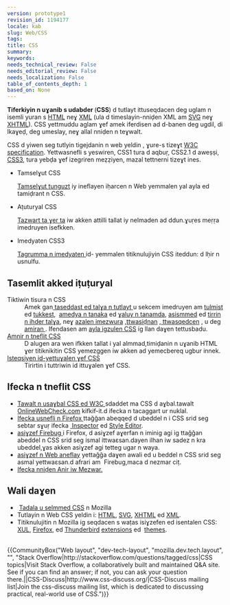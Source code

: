 ```yaml
---
version: prototype1
revision_id: 1194177
locale: kab
slug: Web/CSS
tags: 
title: CSS
summary: 
keywords: 
needs_technical_review: False
needs_editorial_review: False
needs_localization: False
table_of_contents_depth: 1
based_on: None
---
```

<p><span class="seoSummary"><strong>Tiferkiyin n uɣanib s udabder </strong>(<strong>CSS</strong>) d tutlayt ittuseqdacen deg uglam n isemli yuran s <a href="/en-US/docs/HTML" title="HyperText Markup Language">HTML</a></span> neɣ <a href="/en-US/docs/XML">XML</a> (ula d timeslayin-nniḍen XML am <a href="/en-US/docs/SVG">SVG</a> neɣ <a href="/en-US/docs/XHTML">XHTML</a>). CSS yettmuddu aglam ɣef amek iferdisen ad d-banen deg ugdil, di lkaɣeḍ, deg umeslay, neɣ allal nniḍen n teɣwalt.</p>

<p>CSS d yiwen seg tutlyin tigejdanin n web yeldin , ɣure-s tizeɣt <a class="external" href="http://w3.org/Style/CSS/#specs">W3C specification</a>. Yettwasnefli s yeswiren, CSS1 tura d aqbuṛ, CSS2.1 d aweṣṣi, <a href="/en-US/docs/CSS/CSS3" title="CSS3">CSS3</a>, tura yebḍa ɣef izegriren meẓẓiyen, mazal tettnerni tizeɣt ines.</p>

<section id="sect1">
<ul class="card-grid">
 <li><span>Tamselɣut CSS</span>

  <p><a charset="https://developer.mozilla.org/en-US/docs/Web/CSS/Reference" href="https://developer.mozilla.org/en-US/docs/Web/CSS/Reference">Tamselɣut tunguzt</a> iy ineflayen iḥarcen n Web yemmalen yal ayla ed tamiḍrant n CSS.</p>
 </li>
 <li><span>Aṭuturyal CSS</span>
  <p><a charset="https://developer.mozilla.org/en-US/docs/Learn/CSS/Introduction_to_CSS" href="https://developer.mozilla.org/en-US/docs/Learn/CSS/Introduction_to_CSS">Tazwart ta ɣer ta</a> iw akken attilli tallat iy nelmaden ad ddun.ɣuṛes meṛṛa imedruyen isefkken.</p>
 </li>
 <li><span>Imedyaten CSS3</span>
  <p><a href="/en-US/demos/tag/tech:css3">Tagrumma n imedyaten </a>id- yemmalen titiknulujiyin CSS iteddun: d lḥir n usnulfu.</p>
 </li>
</ul>

<div class="row topicpage-table">
<div class="section">
<h2 class="Documentation" id="Tasemlit_akked_iṭuṭuryal">Tasemlit akked iṭuṭuryal</h2>

<dl>
 <dt>Tiktiwin tisura n CSS</dt>
 <dd>Amek gan<a charset="https://developer.mozilla.org/en-US/docs/Web/CSS/Syntax" href="https://developer.mozilla.org/en-US/docs/Web/CSS/Syntax"> taseddast ed talɣa n tutlayt</a><a href="/en-US/docs/CSS/Syntax"> </a>u sekcem imedruyen am <a href="/en-US/docs/CSS/Specificity">tulmist </a>ed <a href="/en-US/docs/CSS/inheritance">tukkest</a>,&nbsp; <a href="/en-US/docs/CSS/box_model">amedya n tanaka</a> ed <a charset="https://developer.mozilla.org/en-US/docs/Web/CSS/CSS_Box_Model/Mastering_margin_collapsing" href="https://developer.mozilla.org/en-US/docs/Web/CSS/CSS_Box_Model/Mastering_margin_collapsing">ɣaluy n tanamda</a>, <a href="/en-US/docs/CSS/Understanding_z-index/The_stacking_context" title="The stacking context">asismmed</a> ed <a href="/en-US/docs/CSS/block_formatting_context" title="block formatting context">tirrin n ihder talɣa</a>, neɣ <a charset="https://developer.mozilla.org/en-US/docs/Web/CSS/initial_value" href="https://developer.mozilla.org/en-US/docs/Web/CSS/initial_value">azalen imezwura</a> ,<a charset="https://developer.mozilla.org/en-US/docs/CSS/computed_value" href="https://developer.mozilla.org/en-US/docs/CSS/computed_value">ttwasiḍnan</a> ,<a charset="https://developer.mozilla.org/en-US/docs/CSS/used_value" href="https://developer.mozilla.org/en-US/docs/CSS/used_value"> ttwasqedcen</a> , u deg <a charset="https://developer.mozilla.org/en-US/docs/CSS/actual_value" href="https://developer.mozilla.org/en-US/docs/CSS/actual_value">amiran </a>. Ifendasen am <a charset="https://developer.mozilla.org/en-US/docs/CSS/Shorthand_properties" href="https://developer.mozilla.org/en-US/docs/CSS/Shorthand_properties">ayla igzulen CSS</a> ig llan daɣen tettusbadu.</dd>
 <dt><a href="/en-US/docs/Web/Guide/CSS">Amnir n tneflit CSS</a></dt>
 <dd>D alugen ara wen ifkken tallat i yal almmad,timiḍanin n uɣanib HTML ɣer titiknikitin CSS yemezggen iw akken ad yemecbereq ugbur innek.</dd>
 <dt><a href="/en-US/docs/Web/CSS/Common_CSS_Questions">Isteqsiyen id-yettuɣalen ɣef CSS</a></dt>
 <dd>Tirirtin i tuttriwin id ittuɣalen ɣef CSS.</dd>
</dl>
</div>

<div class="section">
<h2 class="Tools" id="Ifecka_n_tneflit_CSS">Ifecka n tneflit CSS</h2>

<ul>
 <li><a charset="http://jigsaw.w3.org/css-validator/" href="http://jigsaw.w3.org/css-validator/">Tawalt n usaɣbal CSS ed W3C </a>sdaddet ma CSS d aɣbal.tawalt <a charset="http://www.onlinewebcheck.com" href="http://www.onlinewebcheck.com/">OnlineWebCheck.com</a> kifkif-it.d ifecka n tacaggart ur nuklal.</li>
 <li><a charset="https://developer.mozilla.org/en-US/docs/Tools" href="https://developer.mozilla.org/en-US/docs/Tools">Ifecka usnefli n Firefox </a>ttaǧǧan abeqqeḍ d ubeddel n i CSS srid seg sebtar sɣuṛ ifecka&nbsp;<a charset="https://developer.mozilla.org/en-US/docs/Tools/Page_Inspector" href="https://developer.mozilla.org/en-US/docs/Tools/Page_Inspector"> Inspector</a> ed <a charset="https://developer.mozilla.org/en-US/docs/Tools/Style_Editor" href="https://developer.mozilla.org/en-US/docs/Tools/Style_Editor">Style Editor</a>.</li>
 <li><a charset="https://addons.mozilla.org/en-US/firefox/addon/1843" href="https://addons.mozilla.org/en-US/firefox/addon/1843">asiɣzef Firebug</a><a class="link-https" href="https://addons.mozilla.org/en-US/firefox/addon/1843"> </a>i Firefox, d asiɣzef aɣerfan n iminig agi ig ttaǧǧan abeddel n CSS srid seg ismal ittwaɛsan.dayen ilhan iw sadez n kra ubeddel,ɣas akken asiɣzef agi tetteg ugar n waya.</li>
 <li><a charset="https://addons.mozilla.org/en-US/firefox/addon/1843" href="https://addons.mozilla.org/en-US/firefox/addon/1843">asiɣzef n Web aneflay</a> yettaǧǧa daɣen awali ed u beddel n CSS srid seg asmal yettwaɛsan.d afrari am&nbsp; Firebug,maca d nezmar ciṭ.</li>
 <li><a href="/en-US/docs/Web/CSS/Tools">Ifecka nniḍen Anir iw Mezwar. </a></li>
</ul>
</div>
</div>
</section>

<h2 id="Wali_daɣen">Wali daɣen</h2>

<ul>
 <li>&nbsp;<a charset="https://developer.mozilla.org/en-US/docs/Web/Demos_of_open_web_technologies#CSS" href="https://developer.mozilla.org/en-US/docs/Web/Demos_of_open_web_technologies#CSS">Tadala u selmmed CSS</a> n Mozilla</li>
 <li>Tutlayin n Web CSS yeldin i: <a href="/en-US/docs/HTML">HTML</a>, <a href="/en-US/docs/SVG">SVG</a>, <a href="/en-US/docs/XHTML">XHTML</a> ed <a href="/en-US/docs/XML">XML</a>.</li>
 <li>Titiknulujitin n Mozilla ig seqdacen s waṭas isiɣzefen ed isentalen CSS: <a href="/en-US/docs/Mozilla/Tech/XUL">XUL</a>, <a href="/en-US/Firefox">Firefox</a>, ed <a href="/en-US/docs/Mozilla/Thunderbird">Thunderbird</a> <a href="/en-US/docs/Extensions">extensions</a> ed&nbsp; <a href="/en-US/Add-ons/Themes">themes</a>.</li>
</ul>

<p><br />
 {{CommunityBox("Web layout", "dev-tech-layout", "mozilla.dev.tech.layout", "", "Stack Overflow|http://stackoverflow.com/questions/tagged/css|CSS topics|Visit Stack Overflow, a collaboratively built and maintained Q&amp;A site. See if you can find an answer; if not, you can ask your question there.||CSS-Discuss|http://www.css-discuss.org/|CSS-Discuss mailing list|Join the css-discuss mailing list, which is dedicated to discussing practical, real-world use of CSS.")}}</p>

